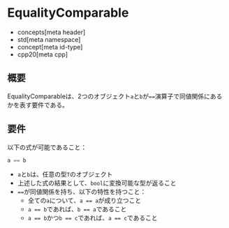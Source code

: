 # EqualityComparable
* concepts[meta header]
* std[meta namespace]
* concept[meta id-type]
* cpp20[meta cpp]

## 概要
EqualityComparableは、2つのオブジェクト`a`と`b`が`==`演算子で同値関係にあるかを表す要件である。


## 要件
以下の式が可能であること：

```cpp
a == b
```

- `a`と`b`は、任意の型`T`のオブジェクト
- 上述した式の結果として、`bool`に変換可能な型が返ること
- `==`が同値関係を持ち、以下の特性を持つこと：
    - 全ての`a`について、`a == a`が成り立つこと
    - `a == b`であれば、`b == a`であること
    - `a == b`かつ`b == c`であれば、`a == c`であること

